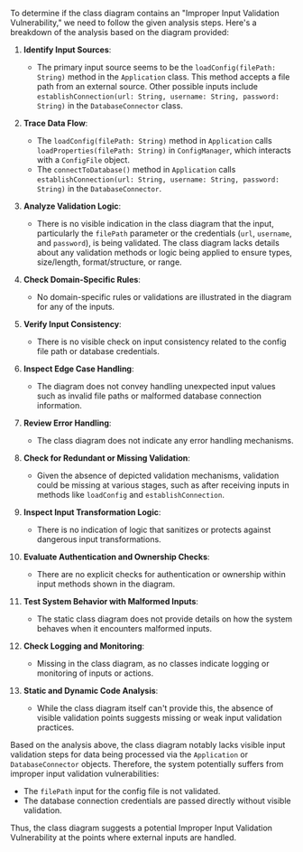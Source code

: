 To determine if the class diagram contains an "Improper Input Validation Vulnerability," we need to follow the given analysis steps. Here's a breakdown of the analysis based on the diagram provided:

1. **Identify Input Sources**:  
   - The primary input source seems to be the `loadConfig(filePath: String)` method in the `Application` class. This method accepts a file path from an external source. Other possible inputs include `establishConnection(url: String, username: String, password: String)` in the `DatabaseConnector` class.

2. **Trace Data Flow**:
   - The `loadConfig(filePath: String)` method in `Application` calls `loadProperties(filePath: String)` in `ConfigManager`, which interacts with a `ConfigFile` object.
   - The `connectToDatabase()` method in `Application` calls `establishConnection(url: String, username: String, password: String)` in the `DatabaseConnector`.

3. **Analyze Validation Logic**:
   - There is no visible indication in the class diagram that the input, particularly the `filePath` parameter or the credentials (`url`, `username`, and `password`), is being validated. The class diagram lacks details about any validation methods or logic being applied to ensure types, size/length, format/structure, or range.

4. **Check Domain-Specific Rules**:
   - No domain-specific rules or validations are illustrated in the diagram for any of the inputs.

5. **Verify Input Consistency**:
   - There is no visible check on input consistency related to the config file path or database credentials.

6. **Inspect Edge Case Handling**:
   - The diagram does not convey handling unexpected input values such as invalid file paths or malformed database connection information.

7. **Review Error Handling**:
   - The class diagram does not indicate any error handling mechanisms.

8. **Check for Redundant or Missing Validation**:
   - Given the absence of depicted validation mechanisms, validation could be missing at various stages, such as after receiving inputs in methods like `loadConfig` and `establishConnection`.

9. **Inspect Input Transformation Logic**:
   - There is no indication of logic that sanitizes or protects against dangerous input transformations.

10. **Evaluate Authentication and Ownership Checks**:
    - There are no explicit checks for authentication or ownership within input methods shown in the diagram.

11. **Test System Behavior with Malformed Inputs**:
    - The static class diagram does not provide details on how the system behaves when it encounters malformed inputs.

12. **Check Logging and Monitoring**:
    - Missing in the class diagram, as no classes indicate logging or monitoring of inputs or actions.

13. **Static and Dynamic Code Analysis**:
    - While the class diagram itself can't provide this, the absence of visible validation points suggests missing or weak input validation practices.

Based on the analysis above, the class diagram notably lacks visible input validation steps for data being processed via the `Application` or `DatabaseConnector` objects. Therefore, the system potentially suffers from improper input validation vulnerabilities:

- The `filePath` input for the config file is not validated.
- The database connection credentials are passed directly without visible validation.

Thus, the class diagram suggests a potential Improper Input Validation Vulnerability at the points where external inputs are handled.
